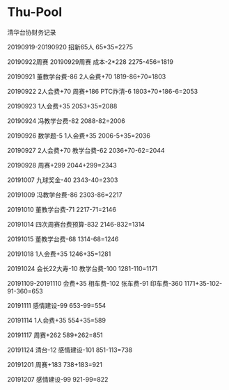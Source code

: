 # Thu-Pool
清华台协财务记录

20190919-20190920 招新65人
65*35=2275

20190922周赛 20190929周赛 成本-2*228
2275-456=1819

20190921 董教学台费-86 2人会费+70
1819-86+70=1803

20190922 2人会费+70 周赛+186 PTC炸清-6
1803+70+186-6=2053

20190923 1人会费+35
2053+35=2088

20190924 冯教学台费-82
2088-82=2006

20190926 数学题-5 1人会费+35
2006-5+35=2036

20190927 2人会费+70 教学台费-62
2036+70-62=2044

20190928 周赛+299
2044+299=2343

20191007 九球奖金-40
2343-40=2303

20191009 冯教学台费-86
2303-86=2217

20191010 董教学台费-71
2217-71=2146

20191014 四次周赛台费预算-832
2146-832=1314

20191015 董教学台费-68
1314-68=1246

20191018 1人会费+35
1246+35=1281

20191024 会长22大寿-10 教学台费-100
1281-110=1171

20191109-20191110 会费+35 相车费-102 张车费-91 印车费-360
1171+35-102-91-360=653

20191111 感情建设-99
653-99=554

20191114 1人会费+35
554+35=589

20191117 周赛+262
589+262=851

20191124 清台-12 感情建设-101
851-113=738

20191201 周赛+183
738+183=921

20191207 感情建设-99
921-99=822
